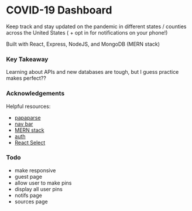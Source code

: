 # COVID-19 Dashboard

Keep track and stay updated on the pandemic in different states / counties across the United States ( + opt in for notifications on your phone!)

Built with React, Express, NodeJS, and MongoDB (MERN stack)

### Key Takeaway

Learning about APIs and new databases are tough, but I guess practice makes perfect??

### Acknowledgements

Helpful resources:
- [papaparse](https://www.papaparse.com/)
- [nav bar](https://www.youtube.com/watch?v=5R9jFHlG6ik&ab_channel=WebDevSimplified)
- [MERN stack](https://www.youtube.com/watch?v=7CqJlxBYj-M&ab_channel=freeCodeCamp.org)
- [auth](https://blog.bitsrc.io/build-a-login-auth-app-with-mern-stack-part-1-c405048e3669)
- [React Select](https://react-select.com/home)

### Todo
- make responsive
- guest page
- allow user to make pins
- display all user pins
- notifs page
- sources page
